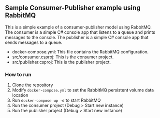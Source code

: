 ## Sample Consumer-Publisher example using RabbitMQ
This is a simple example of a consumer-publisher model using RabbitMQ. 
The consumer is a simple C# console app that listens to a queue and prints messages to the console.
The publisher is a simple C# console app that sends messages to a queue.
- docker-compose.yml: This file contains the RabbitMQ configuration.
- src/consumer.csproj: This is the consumer project.
- src/publisher.csproj: This is the publisher project.

### How to run
1. Clone the repository
1. Modify `docker-compose.yml` to set the RabbitMQ persistent volume data location
1. Run `docker-compose up -d` to start RabbitMQ
1. Run the consumer project (Debug > Start new instance)
1. Run the publisher project (Debug > Start new instance)